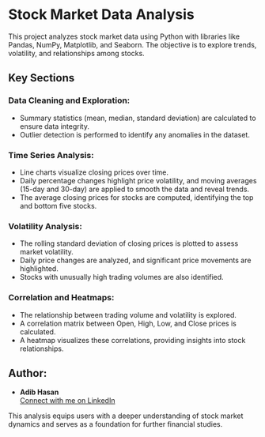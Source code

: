 # Stock Market Data Analysis

This project analyzes stock market data using Python with libraries like Pandas, NumPy, Matplotlib, and Seaborn. The objective is to explore trends, volatility, and relationships among stocks.

## Key Sections

### Data Cleaning and Exploration:
- Summary statistics (mean, median, standard deviation) are calculated to ensure data integrity.
- Outlier detection is performed to identify any anomalies in the dataset.

### Time Series Analysis:
- Line charts visualize closing prices over time.
- Daily percentage changes highlight price volatility, and moving averages (15-day and 30-day) are applied to smooth the data and reveal trends.
- The average closing prices for stocks are computed, identifying the top and bottom five stocks.

### Volatility Analysis:
- The rolling standard deviation of closing prices is plotted to assess market volatility.
- Daily price changes are analyzed, and significant price movements are highlighted.
- Stocks with unusually high trading volumes are also identified.

### Correlation and Heatmaps:
- The relationship between trading volume and volatility is explored.
- A correlation matrix between Open, High, Low, and Close prices is calculated.
- A heatmap visualizes these correlations, providing insights into stock relationships.

## Author:
- **Adib Hasan**  
  [Connect with me on LinkedIn](https://www.linkedin.com/in/adib-hasan-19n/)

This analysis equips users with a deeper understanding of stock market dynamics and serves as a foundation for further financial studies.
